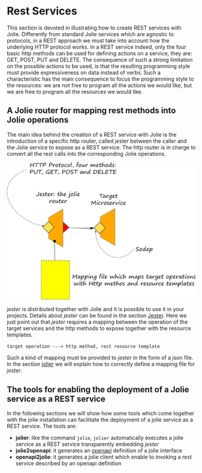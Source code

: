# Rest Services

This section is devoted in illustrating how to create REST services with Jolie. Differently from standard Jolie services which are agnostic to protocols, in a REST approach we must take into account how the underlying HTTP protocol works. In a REST service indeed, only the four basic http methods can be used for defining actions on a service, they are: GET, POST, PUT and DELETE. The consequence of such a strong limitation on the possible actions to be used, is that the resulting programming style must provide expressiveness on data instead of verbs. Such a characteristic has the main consequence to focus the programming style to the resources: we are not free to program all the actions we would like, but we are free to program all the resources we would like.

## A Jolie router for mapping rest methods into Jolie operations

The main idea behind the creation of a REST service with Jolie is the introduction of a specific http router, called _jester_ between the caller and the Jolie service to expose as a REST service. The http router is in charge to convert all the rest calls into the corresponding Jolie operations.

![](../../assets/image/rest.png)

_jester_ is distributed together with Jolie and it is possible to use it in your projects. Details about _jester_ can be found in the section [Jester](https://github.com/jolie/docs/tree/995bf15f2ee50877e8722867c19c5c8871b48116/rest/jester.md). Here we just point out that _jester_ requires a mapping between the operation of the target services and the http methods to expose together with the resource templates.

```text
target operation ---> http method, rest resource template
```

Such a kind of mapping must be provided to _jester_ in the form of a json file. In the section [jolier](https://github.com/jolie/docs/tree/995bf15f2ee50877e8722867c19c5c8871b48116/rest/jolier.md) we will explain how to correctly define a mapping file for _jester_.

## The tools for enabling the deployment of a Jolie service as a REST service

In the following sections we will show how some tools which come together with the jolie installation can facilitate the deployment of a jolie service as a REST service. The tools are:

* **jolier**: like the command `jolie`, `jolier` automatically executes a jolie service as a REST service transparently embedding _jester_
* **jolie2openapi**: it generates an [openapi](https://swagger.io/docs/specification/about/) definition of a jolie interface
* **openapi2jolie**: it generates a jolie client which enable to invoking a rest service described by an openapi definition
